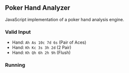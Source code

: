 ## Poker Hand Analyzer ##

JavaScript implementation of a poker hand analysis engine.

### Valid Input ###

- Hand: `Ah As 10c 7d 6s` (Pair of Aces)
- Hand: `Kh Kc 3s 3h 2d` (2 Pair) 
- Hand: `Kh Qh 6h 2h 9h` (Flush) 

### Running ###


